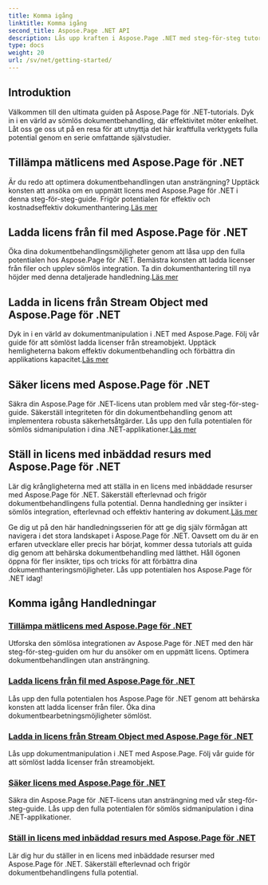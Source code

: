 ```yaml
---
title: Komma igång
linktitle: Komma igång
second_title: Aspose.Page .NET API
description: Lås upp kraften i Aspose.Page .NET med steg-för-steg tutorials. Tillämpa uppmätta licenser, ladda från filer eller strömmar, säkra licenser och mer.
type: docs
weight: 20
url: /sv/net/getting-started/
---
```

## Introduktion

Välkommen till den ultimata guiden på Aspose.Page för .NET-tutorials. Dyk in i en värld av sömlös dokumentbehandling, där effektivitet möter enkelhet. Låt oss ge oss ut på en resa för att utnyttja det här kraftfulla verktygets fulla potential genom en serie omfattande självstudier.

## Tillämpa mätlicens med Aspose.Page för .NET
 Är du redo att optimera dokumentbehandlingen utan ansträngning? Upptäck konsten att ansöka om en uppmätt licens med Aspose.Page för .NET i denna steg-för-steg-guide. Frigör potentialen för effektiv och kostnadseffektiv dokumenthantering.[Läs mer](./apply-metered-license/)

## Ladda licens från fil med Aspose.Page för .NET
Öka dina dokumentbehandlingsmöjligheter genom att låsa upp den fulla potentialen hos Aspose.Page för .NET. Bemästra konsten att ladda licenser från filer och upplev sömlös integration. Ta din dokumenthantering till nya höjder med denna detaljerade handledning.[Läs mer](./load-license-from-file/)

## Ladda in licens från Stream Object med Aspose.Page för .NET
 Dyk in i en värld av dokumentmanipulation i .NET med Aspose.Page. Följ vår guide för att sömlöst ladda licenser från streamobjekt. Upptäck hemligheterna bakom effektiv dokumentbehandling och förbättra din applikations kapacitet.[Läs mer](./load-license-from-stream-object/)

## Säker licens med Aspose.Page för .NET
 Säkra din Aspose.Page för .NET-licens utan problem med vår steg-för-steg-guide. Säkerställ integriteten för din dokumentbehandling genom att implementera robusta säkerhetsåtgärder. Lås upp den fulla potentialen för sömlös sidmanipulation i dina .NET-applikationer.[Läs mer](./secure-license/)

## Ställ in licens med inbäddad resurs med Aspose.Page för .NET
Lär dig krångligheterna med att ställa in en licens med inbäddade resurser med Aspose.Page för .NET. Säkerställ efterlevnad och frigör dokumentbehandlingens fulla potential. Denna handledning ger insikter i sömlös integration, efterlevnad och effektiv hantering av dokument.[Läs mer](./set-license-using-embedded-resource/)

Ge dig ut på den här handledningsserien för att ge dig själv förmågan att navigera i det stora landskapet i Aspose.Page för .NET. Oavsett om du är en erfaren utvecklare eller precis har börjat, kommer dessa tutorials att guida dig genom att behärska dokumentbehandling med lätthet. Håll ögonen öppna för fler insikter, tips och tricks för att förbättra dina dokumenthanteringsmöjligheter. Lås upp potentialen hos Aspose.Page för .NET idag!
## Komma igång Handledningar
### [Tillämpa mätlicens med Aspose.Page för .NET](./apply-metered-license/)
Utforska den sömlösa integrationen av Aspose.Page för .NET med den här steg-för-steg-guiden om hur du ansöker om en uppmätt licens. Optimera dokumentbehandlingen utan ansträngning.
### [Ladda licens från fil med Aspose.Page för .NET](./load-license-from-file/)
Lås upp den fulla potentialen hos Aspose.Page för .NET genom att behärska konsten att ladda licenser från filer. Öka dina dokumentbearbetningsmöjligheter sömlöst.
### [Ladda in licens från Stream Object med Aspose.Page för .NET](./load-license-from-stream-object/)
Lås upp dokumentmanipulation i .NET med Aspose.Page. Följ vår guide för att sömlöst ladda licenser från streamobjekt.
### [Säker licens med Aspose.Page för .NET](./secure-license/)
Säkra din Aspose.Page för .NET-licens utan ansträngning med vår steg-för-steg-guide. Lås upp den fulla potentialen för sömlös sidmanipulation i dina .NET-applikationer.
### [Ställ in licens med inbäddad resurs med Aspose.Page för .NET](./set-license-using-embedded-resource/)
Lär dig hur du ställer in en licens med inbäddade resurser med Aspose.Page för .NET. Säkerställ efterlevnad och frigör dokumentbehandlingens fulla potential.